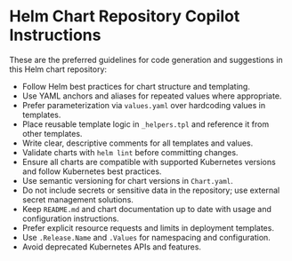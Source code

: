 # Helm Chart Repository Copilot Instructions

These are the preferred guidelines for code generation and suggestions in this Helm chart repository:

- Follow Helm best practices for chart structure and templating.
- Use YAML anchors and aliases for repeated values where appropriate.
- Prefer parameterization via `values.yaml` over hardcoding values in templates.
- Place reusable template logic in `_helpers.tpl` and reference it from other templates.
- Write clear, descriptive comments for all templates and values.
- Validate charts with `helm lint` before committing changes.
- Ensure all charts are compatible with supported Kubernetes versions and follow Kubernetes best practices.
- Use semantic versioning for chart versions in `Chart.yaml`.
- Do not include secrets or sensitive data in the repository; use external secret management solutions.
- Keep `README.md` and chart documentation up to date with usage and configuration instructions.
- Prefer explicit resource requests and limits in deployment templates.
- Use `.Release.Name` and `.Values` for namespacing and configuration.
- Avoid deprecated Kubernetes APIs and features.
